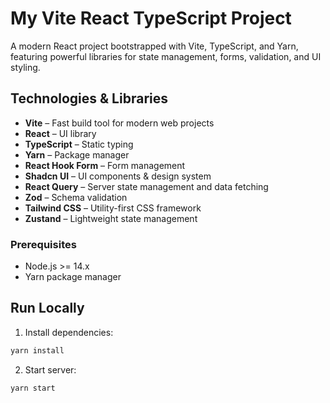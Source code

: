 # My Vite React TypeScript Project

A modern React project bootstrapped with Vite, TypeScript, and Yarn, featuring powerful libraries for state management, forms, validation, and UI styling.

## Technologies & Libraries

- **Vite** – Fast build tool for modern web projects
- **React** – UI library
- **TypeScript** – Static typing
- **Yarn** – Package manager
- **React Hook Form** – Form management
- **Shadcn UI** – UI components & design system
- **React Query** – Server state management and data fetching
- **Zod** – Schema validation
- **Tailwind CSS** – Utility-first CSS framework
- **Zustand** – Lightweight state management

### Prerequisites

- Node.js >= 14.x
- Yarn package manager

## Run Locally

1. Install dependencies:
```bash
yarn install
```

2. Start server:
```bash
yarn start
```